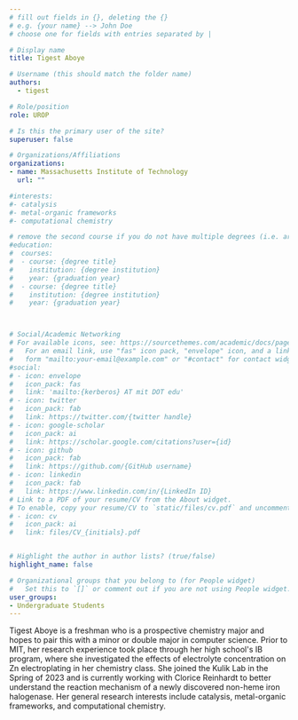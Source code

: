 ```yaml
---
# fill out fields in {}, deleting the {}
# e.g. {your name} --> John Doe
# choose one for fields with entries separated by |

# Display name
title: Tigest Aboye

# Username (this should match the folder name)
authors:
  - tigest

# Role/position
role: UROP

# Is this the primary user of the site?
superuser: false

# Organizations/Affiliations
organizations:
- name: Massachusetts Institute of Technology
  url: ""

#interests:
#- catalysis
#- metal-organic frameworks
#- computational chemistry

# remove the second course if you do not have multiple degrees (i.e. are not a postdoc/do not have a Master's)
#education:
#  courses:
#  - course: {degree title}
#    institution: {degree institution}
#    year: {graduation year}
#  - course: {degree title}
#    institution: {degree institution}
#    year: {graduation year}



# Social/Academic Networking
# For available icons, see: https://sourcethemes.com/academic/docs/page-builder/#icons
#   For an email link, use "fas" icon pack, "envelope" icon, and a link in the
#   form "mailto:your-email@example.com" or "#contact" for contact widget.
#social:
# - icon: envelope
#   icon_pack: fas
#   link: 'mailto:{kerberos} AT mit DOT edu'
# - icon: twitter
#   icon_pack: fab
#   link: https://twitter.com/{twitter handle}
# - icon: google-scholar
#   icon_pack: ai
#   link: https://scholar.google.com/citations?user={id}
# - icon: github
#   icon_pack: fab
#   link: https://github.com/{GitHub username}
# - icon: linkedin
#   icon_pack: fab
#   link: https://www.linkedin.com/in/{LinkedIn ID}
# Link to a PDF of your resume/CV from the About widget.
# To enable, copy your resume/CV to `static/files/cv.pdf` and uncomment the lines below.
# - icon: cv
#   icon_pack: ai
#   link: files/CV_{initials}.pdf


# Highlight the author in author lists? (true/false)
highlight_name: false

# Organizational groups that you belong to (for People widget)
#   Set this to `[]` or comment out if you are not using People widget.
user_groups:
- Undergraduate Students
---
```

Tigest Aboye is a freshman who is a prospective chemistry major and hopes to pair this with a minor or double major in computer science. Prior to MIT, her research experience took place through her high school's IB program, where she investigated the effects of electrolyte concentration on Zn electroplating in her chemistry class. She joined the Kulik Lab in the Spring of 2023 and is currently working with Clorice Reinhardt to better understand the reaction mechanism of a newly discovered non-heme iron halogenase. Her general research interests include catalysis, metal-organic frameworks, and computational chemistry.
